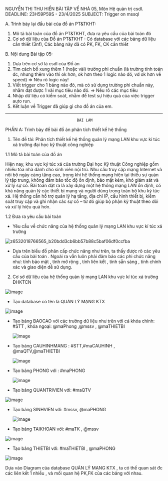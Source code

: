 NGUYỄN THỊ THU HIỀN
BÀI TẬP VỀ NHÀ 05, Môn Hệ quản trị csdl. DEADLINE: 23H59P59S - 23/4/2025
SUBJECT: Trigger on mssql


A. Trình bày lại đầu bài của đồ án PT&TKHT:
1. Mô tả bài toán của đồ án PT&TKHT, 
   đưa ra yêu cầu của bài toán đó
2. Cơ sở dữ liệu của Đồ án PT&TKHT :
   Có database với các bảng dữ liệu cần thiết (3nf),
   Các bảng này đã có PK, FK, CK cần thiết
 
B. Nội dung Bài tập 05:
1. Dựa trên cơ sở là csdl của Đồ án
2. Tìm cách bổ xung thêm 1 (hoặc vài) trường phi chuẩn
   (là trường tính toán đc, nhưng thêm vào thì ok hơn,
    ok hơn theo 1 logic nào đó, vd ok hơn về speed)
   => Nêu rõ logic này!
3. Viết trigger cho 1 bảng nào đó, 
   mà có sử dụng trường phi chuẩn này,
   nhằm đạt được 1 vài mục tiêu nào đó.
   => Nêu rõ các mục tiêu 
4. Nhập dữ liệu có kiểm soát, 
   nhằm để test sự hiệu quả của việc trigger auto run.
5. Kết luận về Trigger đã giúp gì cho đồ án của em.
----------------------------------------------------------------------------------------------------------------------------------------------------------------------------------------------------------
                                    BÀI LÀM
PHẦN A: Trình bày đề bài đồ án phân tích thiết kế hệ thống
1. Tên đề tài: Phân tích thiết kế hệ thống quản lý mạng LAN khu vực kí túc xá trường đại học kỹ thuật công nghiệp

1.1 Mô tả bài toán của đồ án

Hiện nay, khu vực ký túc xá của trường Đại học Kỹ thuật Công nghiệp gồm nhiều tòa nhà dành cho sinh viên nội trú. 
Nhu cầu truy cập mạng Internet và nội bộ ngày càng tăng cao, trong khi hệ thống mạng hiện tại thiếu sự quản lý tập trung, không đảm bảo tốc độ ổn định, bảo mật kém, khó giám sát và xử lý sự cố.
Bài toán đặt ra là xây dựng một hệ thống mạng LAN ổn định, có khả năng quản lý các thiết bị mạng và người dùng trong toàn bộ khu ký túc xá. 
Hệ thống cần hỗ trợ quản lý hạ tầng, địa chỉ IP, cấu hình thiết bị, kiểm soát truy cập và ghi nhận các sự cố – từ đó giúp bộ phận kỹ thuật theo dõi và xử lý hiệu quả hơn.

1.2 Đưa ra yêu cầu bài toán
* Yêu cầu về chức năng của hệ thống quản lý mạng LAN khu vực kí túc xá trường
  
![z6532018766565_b20bdd3cb6bb57b88c5baf06df0ccfba](https://github.com/user-attachments/assets/2b5f7b25-0d88-40b7-b9c1-1b6407e7305f)

- Dựa trên biểu đồ phân cấp chức năng như trên, ta thấy được rõ các yêu cầu của bài toán
. Ngoài ra vẫn luôn phải đảm bảo các phi chức năng như: tính bảo mật , tính mở rộng , tính liên kết , tính sẵn sàng , tính chính xác và giao diện dễ sử dụng.
  
2. Cơ sở dữ liệu của hệ thống quản lý mạng LAN khu vực kí túc xá trường ĐHKTCN
  
![image](https://github.com/user-attachments/assets/98373405-cefd-4bd7-b89c-b76fe8464396)

- Tạo database có tên là QUẢN LÝ MẠNG KTX

![image](https://github.com/user-attachments/assets/6b1dc806-e5cf-473b-befc-079505a5062c)

- Tạo bảng BAOCAO với các trường dữ liệu như trên với cá khóa chính: #STT , khóa ngoại: @maPhong ,@mssv , @maTHIETBI

  ![image](https://github.com/user-attachments/assets/3e293004-e410-4c84-9090-5269d1ed0e19)

- Tạo bảng CAUHINHMANG : #STT,#maCAUHINH , @maQTV,@maTHIETBI

  ![image](https://github.com/user-attachments/assets/71baa208-51c8-49b9-8ba0-093c68d5818c)

- Tạo bảng PHONG với : #maPHONG

  ![image](https://github.com/user-attachments/assets/6bf3b4be-9cee-4ef3-b04a-f529f5353539)

- Tạo bảng QUANTRIVIEN với: #maQTV

![image](https://github.com/user-attachments/assets/b9e8e5f4-b137-4adc-b493-81473564e0bc)

- Tạo bảng SINHVIEN với: #mssv, @maPHONG

  ![image](https://github.com/user-attachments/assets/8e19dff4-595b-4736-a7cf-5a209e9b5527)

- Tạo bảng TAIKHOAN với: #maTK , @mssv

![image](https://github.com/user-attachments/assets/5e772648-a01a-4514-9669-e1fc03b3e065)

- Tạo bảng THIETBI với: #maTHIETBI , @maPHONG

![image](https://github.com/user-attachments/assets/a662be26-f78f-4aca-9d00-8a05ad147abb)

Dựa vào Diagram của database QUẢN LÝ MẠNG KTX , ta có thể quan sát đc các liên kết 1 nhiều , và mối quan hệ PK,FK của các bảng với nhau.
















